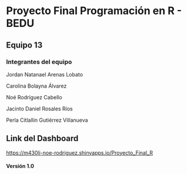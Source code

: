 # Proyecto Final Programación en R - BEDU

## Equipo 13

### Integrantes del equipo

Jordan Natanael Arenas Lobato

Carolina Bolayna Álvarez

Noé Rodríguez Cabello

Jacinto Daniel Rosales Ríos

Perla Citlallin Gutiérrez Villanueva


## Link del Dashboard

https://m430lj-noe-rodriguez.shinyapps.io/Proyecto_Final_R


#### Versión 1.0

